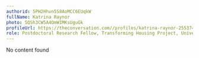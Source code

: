 ```yaml
---
authorid: 5PH2Hhvn5S8AoMCC6EUqkW
fullName: Katrina Raynor
photo: 5QSh3CW5A4OmWIMKsUguGk
profileUrl: https://theconversation.com//profiles/katrina-raynor-255374
role: Postdoctoral Research Fellow, Transforming Housing Project, University of Melbourne
---
```

No content found